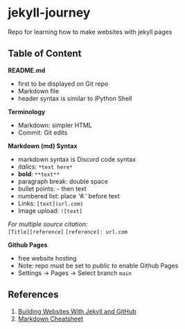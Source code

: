 # jekyll-journey
Repo for learning how to make websites with jekyll pages

## Table of Content
**README.md** 
- first to be displayed on Git repo
- Markdown file
- header syntax is similar to iPython Shell

**Terminology**
- Markdown: simpler HTML 
- Commit: Git edits

**Markdown (md) Syntax**
- markdown syntax is Discord code syntax
- *italics*: `*text here*`
- **bold**: `**text**`
- paragraph break: double space
- bullet points: - then text
- numbered list: place *'#.'* before text
- Links: `[text](url.com)`
- Image upload: `![text] `

*For multiple source citation:*  
  `[Title][reference]`
  `[reference]: url.com`

**Github Pages**
- free website hosting
- Note: repo must be set to *public* to enable Github Pages
- Settings -> Pages -> Select branch `main`


## References
1. [Building Websites With Jekyll and GitHub](https://carpentries-incubator.github.io/jekyll-pages-novice/)
2. [Markdown Cheatsheet](https://github.com/adam-p/markdown-here/wiki/Markdown-Cheatsheet)
